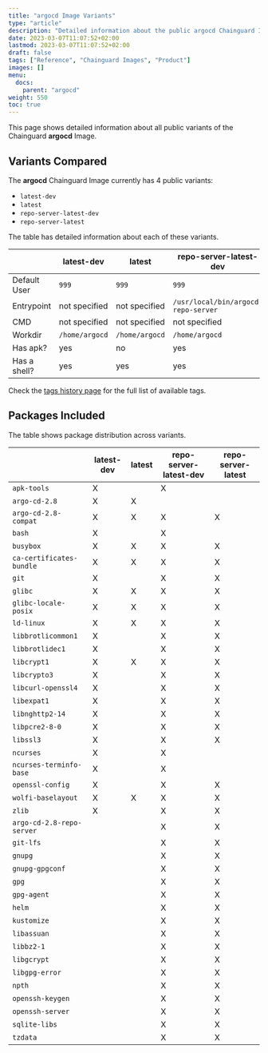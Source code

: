 ```yaml
---
title: "argocd Image Variants"
type: "article"
description: "Detailed information about the public argocd Chainguard Image variants"
date: 2023-03-07T11:07:52+02:00
lastmod: 2023-03-07T11:07:52+02:00
draft: false
tags: ["Reference", "Chainguard Images", "Product"]
images: []
menu:
  docs:
    parent: "argocd"
weight: 550
toc: true
---
```


This page shows detailed information about all public variants of the Chainguard **argocd** Image.

## Variants Compared
The **argocd** Chainguard Image currently has 4 public variants: 

- `latest-dev`
- `latest`
- `repo-server-latest-dev`
- `repo-server-latest`

The table has detailed information about each of these variants.

|              | latest-dev     | latest         | repo-server-latest-dev              | repo-server-latest                  |
|--------------|----------------|----------------|-------------------------------------|-------------------------------------|
| Default User | `999`          | `999`          | `999`                               | `999`                               |
| Entrypoint   | not specified  | not specified  | `/usr/local/bin/argocd-repo-server` | `/usr/local/bin/argocd-repo-server` |
| CMD          | not specified  | not specified  | not specified                       | not specified                       |
| Workdir      | `/home/argocd` | `/home/argocd` | `/home/argocd`                      | `/home/argocd`                      |
| Has apk?     | yes            | no             | yes                                 | no                                  |
| Has a shell? | yes            | yes            | yes                                 | yes                                 |

Check the [tags history page](/chainguard/chainguard-images/reference/argocd/tags_history/) for the full list of available tags.

## Packages Included
The table shows package distribution across variants.

|                           | latest-dev | latest | repo-server-latest-dev | repo-server-latest |
|---------------------------|------------|--------|------------------------|--------------------|
| `apk-tools`               | X          |        | X                      |                    |
| `argo-cd-2.8`             | X          | X      |                        |                    |
| `argo-cd-2.8-compat`      | X          | X      | X                      | X                  |
| `bash`                    | X          |        | X                      |                    |
| `busybox`                 | X          | X      | X                      | X                  |
| `ca-certificates-bundle`  | X          | X      | X                      | X                  |
| `git`                     | X          |        | X                      | X                  |
| `glibc`                   | X          | X      | X                      | X                  |
| `glibc-locale-posix`      | X          | X      | X                      | X                  |
| `ld-linux`                | X          | X      | X                      | X                  |
| `libbrotlicommon1`        | X          |        | X                      | X                  |
| `libbrotlidec1`           | X          |        | X                      | X                  |
| `libcrypt1`               | X          | X      | X                      | X                  |
| `libcrypto3`              | X          |        | X                      | X                  |
| `libcurl-openssl4`        | X          |        | X                      | X                  |
| `libexpat1`               | X          |        | X                      | X                  |
| `libnghttp2-14`           | X          |        | X                      | X                  |
| `libpcre2-8-0`            | X          |        | X                      | X                  |
| `libssl3`                 | X          |        | X                      | X                  |
| `ncurses`                 | X          |        | X                      |                    |
| `ncurses-terminfo-base`   | X          |        | X                      |                    |
| `openssl-config`          | X          |        | X                      | X                  |
| `wolfi-baselayout`        | X          | X      | X                      | X                  |
| `zlib`                    | X          |        | X                      | X                  |
| `argo-cd-2.8-repo-server` |            |        | X                      | X                  |
| `git-lfs`                 |            |        | X                      | X                  |
| `gnupg`                   |            |        | X                      | X                  |
| `gnupg-gpgconf`           |            |        | X                      | X                  |
| `gpg`                     |            |        | X                      | X                  |
| `gpg-agent`               |            |        | X                      | X                  |
| `helm`                    |            |        | X                      | X                  |
| `kustomize`               |            |        | X                      | X                  |
| `libassuan`               |            |        | X                      | X                  |
| `libbz2-1`                |            |        | X                      | X                  |
| `libgcrypt`               |            |        | X                      | X                  |
| `libgpg-error`            |            |        | X                      | X                  |
| `npth`                    |            |        | X                      | X                  |
| `openssh-keygen`          |            |        | X                      | X                  |
| `openssh-server`          |            |        | X                      | X                  |
| `sqlite-libs`             |            |        | X                      | X                  |
| `tzdata`                  |            |        | X                      | X                  |
